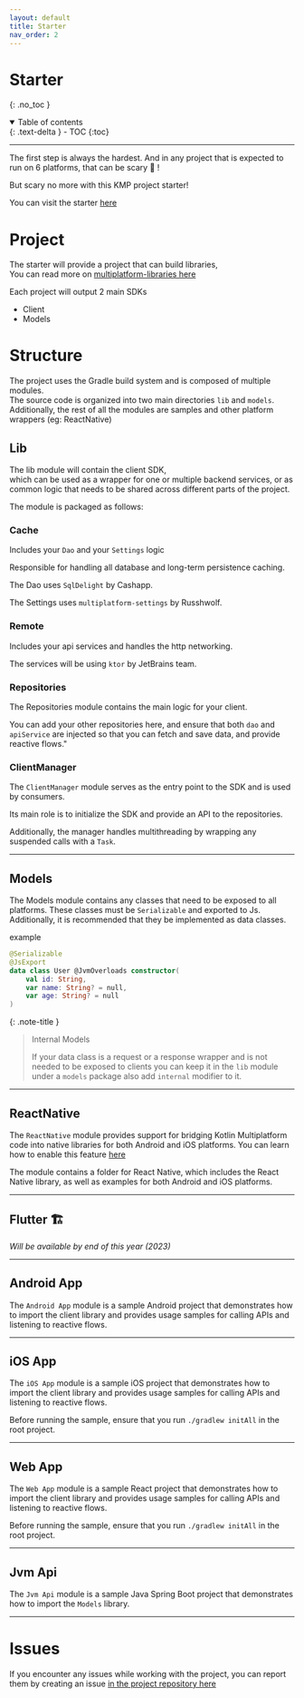 ```yaml
---
layout: default
title: Starter
nav_order: 2
---
```


# Starter

{: .no_toc }

<details open markdown="block">
  <summary>
    Table of contents
  </summary>
  {: .text-delta }
- TOC
{:toc}
</details>

---

The first step is always the hardest. And in any project that is expected to run on 6 platforms, that can be scary 😬 !

But scary no more with this KMP project starter!

You can visit the starter [here](https://kmp-starter.telereso.io/)

# Project

The starter will provide a project that can build libraries,
<br>
You can read more
on [multiplatform-libraries here](https://kotlinlang.org/docs/multiplatform.html#multiplatform-libraries)

Each project will output 2 main SDKs

* Client
* Models

# Structure

The project uses the Gradle build system and is composed of multiple modules. <br>
The source code is organized into two main directories `lib` and `models`. <br>
Additionally, the rest of all the modules are samples and other platform wrappers (eg: ReactNative)

## Lib

The lib module will contain the client SDK, <br>
which can be used as a wrapper for one or multiple backend services, or as common logic that needs to be shared across different parts of the project. <br>

The module is packaged as follows:

### Cache

Includes your `Dao` and your `Settings` logic

Responsible for handling all database and long-term persistence caching.

The Dao uses `SqlDelight` by Cashapp.

The Settings uses `multiplatform-settings` by Russhwolf.

### Remote

Includes your api services and handles the http networking.

The services will be using `ktor` by JetBrains team.

### Repositories

The Repositories module contains the main logic for your client.

You can add your other repositories here, and ensure that both `dao` and `apiService`
are injected so that you can fetch and save data, and provide reactive flows."

### ClientManager

The `ClientManager` module serves as the entry point to the SDK and is used by consumers.

Its main role is to initialize the SDK and provide an API to the repositories.

Additionally, the manager handles multithreading by wrapping any suspended calls with a `Task`.

---

## Models

The Models module contains any classes that need to be exposed to all platforms. These classes must be `Serializable` and exported to Js. Additionally, it is recommended that they be implemented as data classes.

example

```kotlin
@Serializable
@JsExport
data class User @JvmOverloads constructor(
    val id: String,
    var name: String? = null,
    var age: String? = null
)
```

{: .note-title }
> Internal Models
>
> If your data class is a request or a response wrapper and is not needed to be exposed to clients
> you can keep it in the `lib` module under a `models` package also add `internal` modifier to it.

---

## ReactNative

The `ReactNative` module provides support for bridging Kotlin Multiplatform code into native libraries for both Android and iOS platforms. You can learn how to enable this feature [here]()

The module contains a folder for React Native, which includes the React Native library, as well as examples for both Android and iOS platforms.

---

## Flutter 🏗️

_Will be available by end of this year (2023)_

---

## Android App

The `Android App` module is a sample Android project that demonstrates how to import the client library and provides usage samples for calling APIs and listening to reactive flows.

---

## iOS App

The `iOS App` module is a sample iOS project that demonstrates how to import the client library and provides usage samples for calling APIs and listening to reactive flows. 

Before running the sample, ensure that you run `./gradlew initAll` in the root project.

---

## Web App

The `Web App` module is a sample React project that demonstrates how to import the client library and provides usage samples for calling APIs and listening to reactive flows. 

Before running the sample, ensure that you run `./gradlew initAll` in the root project.

---

## Jvm Api

The `Jvm Api` module is a sample Java Spring Boot project that demonstrates how to import the `Models` library.

---

# Issues

If you encounter any issues while working with the project, you can report them by creating an issue [in the project repository here](https://github.com/telereso/kmp-core)